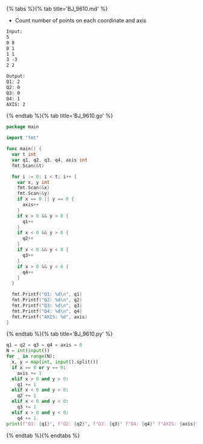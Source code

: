 {% tabs %}{% tab title='BJ_9610.md' %}

* Count number of points on each coordinate and axis

```txt
Input:
5
0 0
0 1
1 1
3 -3
2 2

Output:
Q1: 2
Q2: 0
Q3: 0
Q4: 1
AXIS: 2
```

{% endtab %}{% tab title='BJ_9610.go' %}

```go
package main

import "fmt"

func main() {
  var t int
  var q1, q2, q3, q4, axis int
  fmt.Scan(&t)

  for i := 0; i < t; i++ {
    var x, y int
    fmt.Scan(&x)
    fmt.Scan(&y)
    if x == 0 || y == 0 {
      axis++
    }
    if x > 0 && y > 0 {
      q1++
    }
    if x < 0 && y > 0 {
      q2++
    }
    if x < 0 && y < 0 {
      q3++
    }
    if x > 0 && y < 0 {
      q4++
    }
  }

  fmt.Printf("Q1: %d\n", q1)
  fmt.Printf("Q2: %d\n", q2)
  fmt.Printf("Q3: %d\n", q3)
  fmt.Printf("Q4: %d\n", q4)
  fmt.Printf("AXIS: %d", axis)
}
```

{% endtab %}{% tab title='BJ_9610.py' %}

```py
q1 = q2 = q3 = q4 = axis = 0
N = int(input())
for _ in range(N):
  x, y = map(int, input().split())
  if x == 0 or y == 0:
    axis += 1
  elif x > 0 and y > 0:
    q1 += 1
  elif x < 0 and y > 0:
    q2 += 1
  elif x < 0 and y < 0:
    q3 += 1
  elif x > 0 and y < 0:
    q4 += 1
print(f"Q1: {q1}", f"Q2: {q2}", f"Q3: {q3}" f"Q4: {q4}" f"AXIS: {axis}", sep="\n")
```

{% endtab %}{% endtabs %}
